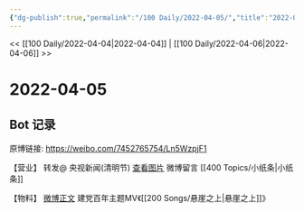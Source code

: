 ```yaml
---
{"dg-publish":true,"permalink":"/100 Daily/2022-04-05/","title":"2022-04-05","created":"2022-11-21T00:21:35.000+08:00","updated":"2023-04-11T14:46:34.520+08:00"}
---
```



<< [[100 Daily/2022-04-04\|2022-04-04]] | [[100 Daily/2022-04-06\|2022-04-06]] >>

# 2022-04-05

## Bot 记录

原博链接: https://weibo.com/7452765754/Ln5WzpjF1

【营业】
[](https://weibo.com/detail/4754683635438934) 转发@ 央视新闻(清明节)
[查看图片](https://wx3.sinaimg.cn/large/0088n2Pggy1h0zagqtcgjj30yi075gly.jpg) 微博留言 [](https://weibo.com/detail/4753558354004488) [[400 Topics/小纸条\|小纸条]]

【物料】
[微博正文](https://weibo.com/detail/4641047008774797) 建党百年主题MV《[[200 Songs/悬崖之上\|悬崖之上]]》
